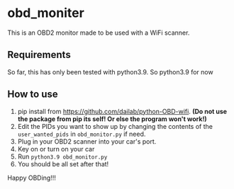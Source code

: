 # obd_moniter
This is an OBD2 monitor made to be used with a WiFi scanner.
## Requirements
So far, this has only been tested with python3.9.
So python3.9 for now
## How to use
1. pip install from https://github.com/dailab/python-OBD-wifi. **(Do not use the package from pip its self! Or else the program won't work!)**
2. Edit the PIDs you want to show up by changing the contents of the `user_wanted_pids` in `obd_monitor.py` if need.
3. Plug in your OBD2 scanner into your car's port.
4. Key on or turn on your car
5. Run `python3.9 obd_monitor.py`
6. You should be all set after that!

Happy OBDing!!!
